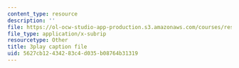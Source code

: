 ```yaml
---
content_type: resource
description: ''
file: https://ol-ocw-studio-app-production.s3.amazonaws.com/courses/res-6-012-introduction-to-probability-spring-2018/5627cb12434283c4d035b08764b31319_zW1_iugJvF0.srt
file_type: application/x-subrip
resourcetype: Other
title: 3play caption file
uid: 5627cb12-4342-83c4-d035-b08764b31319
---
```

